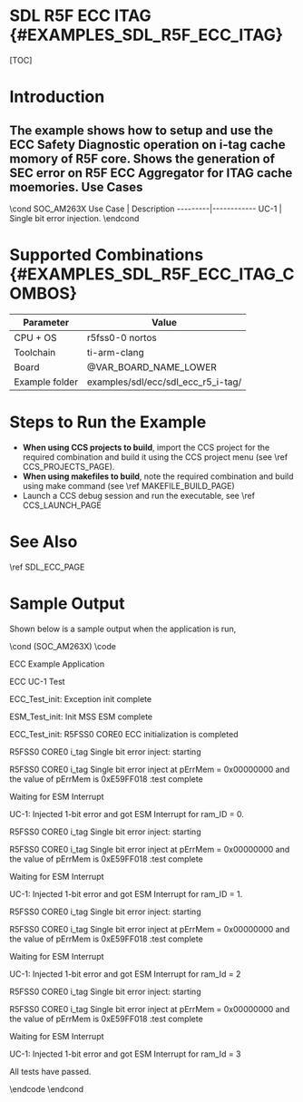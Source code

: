 # SDL R5F ECC ITAG {#EXAMPLES_SDL_R5F_ECC_ITAG}

[TOC]

# Introduction

The example shows how to setup and use the ECC Safety Diagnostic operation on i-tag cache momory of R5F core.
Shows the generation of SEC error on R5F ECC Aggregator for ITAG cache moemories.
Use Cases
---------
\cond SOC_AM263X 
 Use Case | Description
 ---------|------------
 UC-1     | Single bit error injection.
\endcond


# Supported Combinations {#EXAMPLES_SDL_R5F_ECC_ITAG_COMBOS}

 Parameter      | Value
 ---------------|-----------
 CPU + OS       | r5fss0-0 nortos
 Toolchain      | ti-arm-clang
 Board          | @VAR_BOARD_NAME_LOWER
 Example folder | examples/sdl/ecc/sdl_ecc_r5_i-tag/


# Steps to Run the Example

- **When using CCS projects to build**, import the CCS project for the required combination
  and build it using the CCS project menu (see \ref CCS_PROJECTS_PAGE).
- **When using makefiles to build**, note the required combination and build using
  make command (see \ref MAKEFILE_BUILD_PAGE)
- Launch a CCS debug session and run the executable, see \ref CCS_LAUNCH_PAGE

# See Also

\ref SDL_ECC_PAGE

# Sample Output

Shown below is a sample output when the application is run,

\cond (SOC_AM263X)
\code

ECC Example Application

ECC UC-1 Test 

ECC_Test_init: Exception init complete 

ESM_Test_init: Init MSS ESM complete 

ECC_Test_init: R5FSS0 CORE0 ECC initialization is completed 

R5FSS0 CORE0 i_tag Single bit error inject: starting 

R5FSS0 CORE0 i_tag Single bit error inject at pErrMem = 0x00000000 and the value of pErrMem is 0xE59FF018 :test complete

Waiting for ESM Interrupt 

UC-1: Injected 1-bit error and got ESM Interrupt for ram_ID = 0.

R5FSS0 CORE0 i_tag Single bit error inject: starting 

R5FSS0 CORE0 i_tag Single bit error inject at pErrMem = 0x00000000 and the value of pErrMem is 0xE59FF018 :test complete

Waiting for ESM Interrupt 

UC-1: Injected 1-bit error and got ESM Interrupt for ram_ID = 1.

R5FSS0 CORE0 i_tag Single bit error inject: starting 

R5FSS0 CORE0 i_tag Single bit error inject at pErrMem = 0x00000000 and the value of pErrMem is 0xE59FF018 :test complete

Waiting for ESM Interrupt

UC-1: Injected 1-bit error and got ESM Interrupt for ram_Id = 2

R5FSS0 CORE0 i_tag Single bit error inject: starting 

R5FSS0 CORE0 i_tag Single bit error inject at pErrMem = 0x00000000 and the value of pErrMem is 0xE59FF018 :test complete

Waiting for ESM Interrupt 

UC-1: Injected 1-bit error and got ESM Interrupt for ram_Id = 3

All tests have passed.  

\endcode
\endcond

